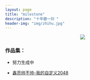 ```yaml
---
layout: page
title: "milestone"
description: "十年磨一剑 "
header-img: "img/zhihu.jpg"
---
```



<center>
    <p><img src="../img/xx.JPG" align="center"></p>
</center>


### 作品集：



- 努力生成中

- [鑫亮帅不帅-我的自定义2048](http://xxthink.com/2048/)





